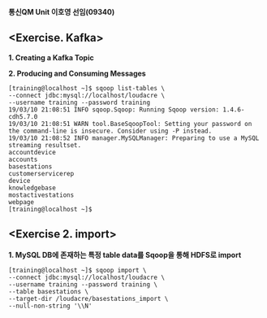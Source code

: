 **통신QM Unit 이호영 선임(09340)**

<Exercise. Kafka>
-------------------------
**1. Creating a Kafka Topic**



**2. Producing and Consuming Messages**


```
[training@localhost ~]$ sqoop list-tables \
--connect jdbc:mysql://localhost/loudacre \
--username training --password training
19/03/10 21:08:51 INFO sqoop.Sqoop: Running Sqoop version: 1.4.6-cdh5.7.0
19/03/10 21:08:51 WARN tool.BaseSqoopTool: Setting your password on the command-line is insecure. Consider using -P instead.
19/03/10 21:08:52 INFO manager.MySQLManager: Preparing to use a MySQL streaming resultset.
accountdevice
accounts
basestations
customerservicerep
device
knowledgebase
mostactivestations
webpage
[training@localhost ~]$
```

<Exercise 2. import>
-------------------------
**1. MySQL DB에 존재하는 특정 table data를 Sqoop을 통해 HDFS로 import**

```
[training@localhost ~]$ sqoop import \
--connect jdbc:mysql://localhost/loudacre \
--username training --password training \
--table basestations \
--target-dir /loudacre/basestations_import \
--null-non-string '\\N'
```
